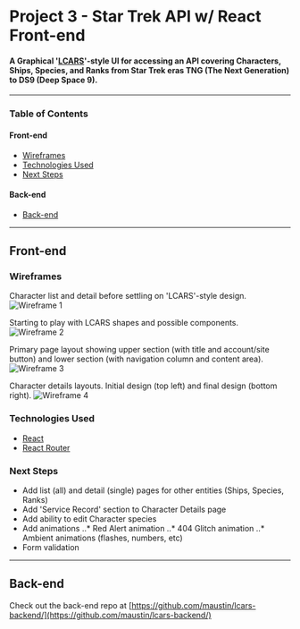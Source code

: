 # Project 3 - Star Trek API w/ React Front-end
#### A Graphical '[LCARS](https://memory-alpha.fandom.com/wiki/Library_Computer_Access_and_Retrieval_System)'-style UI for accessing an API covering Characters, Ships, Species, and Ranks from Star Trek eras TNG (The Next Generation) to DS9 (Deep Space 9).

---

### Table of Contents
#### Front-end
- [Wireframes](#wireframes)
- [Technologies Used](#tech)
- [Next Steps](#next)

#### Back-end
- [Back-end](#backend)

---

## Front-end
<a name='wireframes'/>

### Wireframes
Character list and detail before settling on 'LCARS'-style design.
![Wireframe 1](https://i.ibb.co/S0k5zKm/wf-1.jpg)

Starting to play with LCARS shapes and possible components.
![Wireframe 2](https://i.ibb.co/mT1TcJb/wf-2.jpg)

Primary page layout showing upper section (with title and account/site button) and lower section (with navigation column and content area).
![Wireframe 3](https://i.ibb.co/ph2qR1z/wf-3.jpg)

Character details layouts. Initial design (top left) and final design (bottom right).
![Wireframe 4](https://i.ibb.co/pQLZCZC/wf-4.jpg)

<a name='tech'/>

### Technologies Used
- [React](https://reactjs.org/)
- [React Router](https://www.npmjs.com/package/react-router)

<a name='next'/>

### Next Steps
- Add list (all) and detail (single) pages for other entities (Ships, Species, Ranks)
- Add 'Service Record' section to Character Details page
- Add ability to edit Character species
- Add animations
..* Red Alert animation
..* 404 Glitch animation
..* Ambient animations (flashes, numbers, etc)
- Form validation

---
<a name='backend'/>

## Back-end
Check out the back-end repo at [https://github.com/maustin/lcars-backend/](https://github.com/maustin/lcars-backend/)
